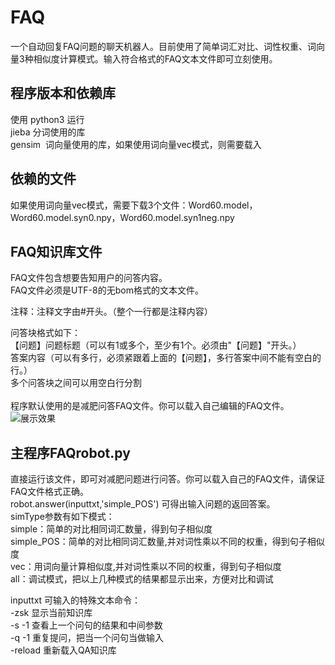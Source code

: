 # FAQ

一个自动回复FAQ问题的聊天机器人。目前使用了简单词汇对比、词性权重、词向量3种相似度计算模式。输入符合格式的FAQ文本文件即可立刻使用。
 
## 程序版本和依赖库
使用 python3 运行  
jieba 分词使用的库  
gensim  词向量使用的库，如果使用词向量vec模式，则需要载入  

## 依赖的文件
如果使用词向量vec模式，需要下载3个文件：Word60.model，Word60.model.syn0.npy，Word60.model.syn1neg.npy  

## FAQ知识库文件
FAQ文件包含想要告知用户的问答内容。   
FAQ文件必须是UTF-8的无bom格式的文本文件。   
  
注释：注释文字由#开头。（整个一行都是注释内容）  
  
问答块格式如下：  
【问题】问题标题（可以有1或多个，至少有1个。必须由"【问题】"开头。）  
答案内容（可以有多行，必须紧跟着上面的【问题】，多行答案中间不能有空白的行。）  
多个问答块之间可以用空白行分割  
   
程序默认使用的是减肥问答FAQ文件。你可以载入自己编辑的FAQ文件。  
![展示效果](https://github.com/ofooo/FAQrobot/blob/master/doc/%E6%88%AA%E5%9B%BE%E5%B1%95%E7%A4%BA1.jpg)
 
## 主程序FAQrobot.py
直接运行该文件，即可对减肥问题进行问答。你可以载入自己的FAQ文件，请保证FAQ文件格式正确。  
robot.answer(inputtxt,'simple_POS') 可得出输入问题的返回答案。  
simType参数有如下模式：   
simple：简单的对比相同词汇数量，得到句子相似度  
simple_POS：简单的对比相同词汇数量,并对词性乘以不同的权重，得到句子相似度  
vec：用词向量计算相似度,并对词性乘以不同的权重，得到句子相似度  
all：调试模式，把以上几种模式的结果都显示出来，方便对比和调试  
  
inputtxt 可输入的特殊文本命令：  
-zsk 显示当前知识库  
-s -1 查看上一个问句的结果和中间参数  
-q -1 重复提问，把当一个问句当做输入  
-reload 重新载入QA知识库  

